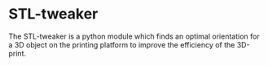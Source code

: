 # STL-tweaker
The STL-tweaker is a python module which finds an optimal orientation for a 3D object on the printing platform to improve the efficiency of the 3D-print.
